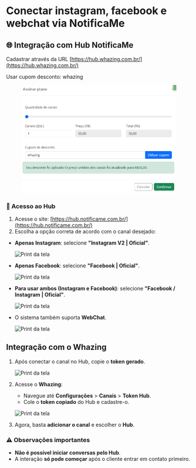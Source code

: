 # Conectar instagram, facebook e webchat via NotificaMe

## 🌐 Integração com Hub NotificaMe

Cadastrar através da URL [https://hub.whazing.com.br/](https://hub.whazing.com.br/)​

Usar cupom desconto: whazing

<figure><img src="../../.gitbook/assets/image (1).png" alt=""><figcaption></figcaption></figure>

### 🔹 Acesso ao Hub

1. Acesse o site: [https://hub.notificame.com.br/](https://hub.notificame.com.br/)
2. Escolha a opção correta de acordo com o canal desejado:

*   **Apenas Instagram**: selecione **"Instagram V2 | Oficial"**.

    ![Print da tela](<../../docs/Facebook e Instagram via HUB/instagram.png>)
*   **Apenas Facebook**: selecione **"Facebook | Oficial"**.

    ![Print da tela](<../../docs/Facebook e Instagram via HUB/facebook.png>)
*   **Para usar ambos (Instagram e Facebook)**: selecione **"Facebook / Instagram | Oficial"**.

    ![Print da tela](<../../docs/Facebook e Instagram via HUB/facebookinstagram.png>)
*   O sistema também suporta **WebChat**.

    ![Print da tela](<../../docs/Facebook e Instagram via HUB/webchat.png>)

## Integração com o Whazing

1.  Após conectar o canal no Hub, copie o **token gerado**.

    ![Print da tela](<../../docs/Facebook e Instagram via HUB/telatoken.png>)
2.  Acesse o **Whazing**:

    * Navegue até **Configurações** > **Canais** > **Token Hub**.
    * Cole o **token copiado** do Hub e cadastre-o.

    ![Print da tela](<../../docs/Facebook e Instagram via HUB/whazing.png>)
3. Agora, basta **adicionar o canal** e escolher o **Hub**.

### ⚠️ Observações importantes

* **Não é possível iniciar conversas pelo Hub**.
* A interação **só pode começar** após o cliente entrar em contato primeiro.

